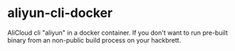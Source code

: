 # aliyun-cli-docker
AliCloud cli "aliyun" in a docker container. If you don't want to run pre-built binary from an non-public build process on your hackbrett.
